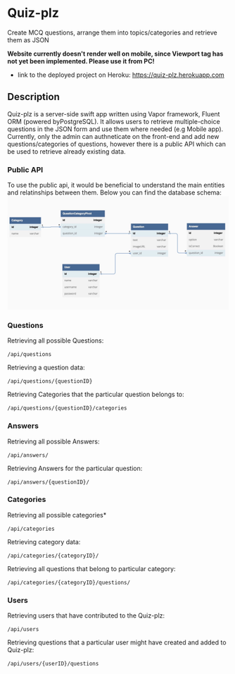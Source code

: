 # Quiz-plz
Create MCQ questions, arrange them into topics/categories and retrieve them as JSON

**Website currently doesn't render well on mobile, since Viewport tag has not yet been implemented. Please use it from PC!**
- link to the deployed project on Heroku: https://quiz-plz.herokuapp.com



## Description
Quiz-plz is a server-side swift app written using Vapor framework, Fluent ORM (powered byPostgreSQL). It allows users to retrieve multiple-choice questions in the JSON form and use them where needed (e.g Mobile app).
Currently, only the admin can authneticate on the front-end and add new questions/categories of questions, however there is a public API which can be used to retrieve already existing data. 

### Public API
To use the public api, it would be beneficial to understand the main entities and relatinships between them. Below you can find the database schema:
![database-schema](/Public/images/database-schema.jpg "schema")


### Questions
Retrieving all possible Questions:
```
/api/questions
```

Retrieving a question data:
```
/api/questions/{questionID}
```

Retrieving Categories that the particular question belongs to:
```
/api/questions/{questionID}/categories
```

### Answers
Retrieving all possible Answers:
```
/api/answers/
```

Retrieving Answers for the particular question:
```
/api/answers/{questionID}/
```
### Categories
Retrieving all possible categories*
```
/api/categories
```

Retrieving category data:
```
/api/categories/{categoryID}/
```

Retrieving all questions that belong to particular category:
```
/api/categories/{categoryID}/questions/
```

### Users
Retrieving users that have contributed to the Quiz-plz:
```
/api/users
```

Retrieving questions that a particular user might have created and added to Quiz-plz:
```
/api/users/{userID}/questions
```








